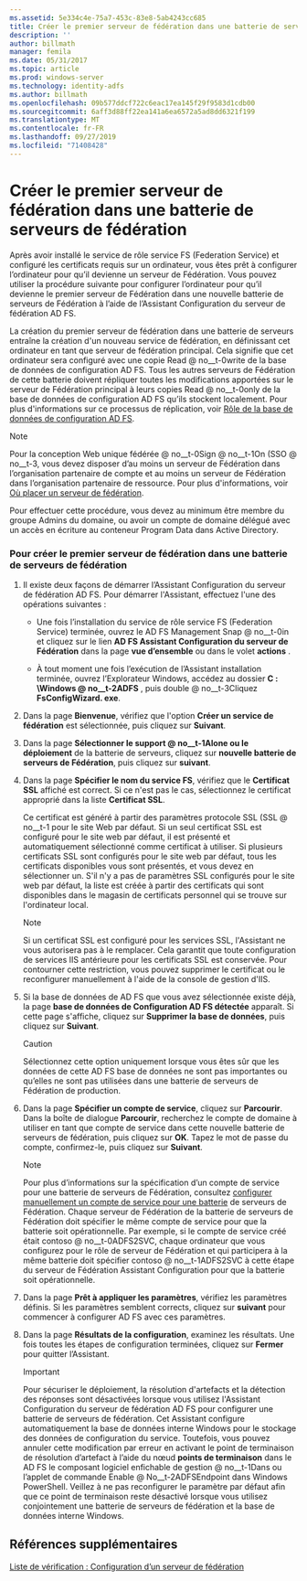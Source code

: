 ```yaml
---
ms.assetid: 5e334c4e-75a7-453c-83e8-5ab4243cc685
title: Créer le premier serveur de fédération dans une batterie de serveurs de fédération
description: ''
author: billmath
manager: femila
ms.date: 05/31/2017
ms.topic: article
ms.prod: windows-server
ms.technology: identity-adfs
ms.author: billmath
ms.openlocfilehash: 09b577ddcf722c6eac17ea145f29f9583d1cdb00
ms.sourcegitcommit: 6aff3d88ff22ea141a6ea6572a5ad8dd6321f199
ms.translationtype: MT
ms.contentlocale: fr-FR
ms.lasthandoff: 09/27/2019
ms.locfileid: "71408428"
---
```

# <a name="create-the-first-federation-server-in-a-federation-server-farm"></a>Créer le premier serveur de fédération dans une batterie de serveurs de fédération

Après avoir installé le service de rôle service FS (Federation Service) et configuré les certificats requis sur un ordinateur, vous êtes prêt à configurer l’ordinateur pour qu’il devienne un serveur de Fédération. Vous pouvez utiliser la procédure suivante pour configurer l’ordinateur pour qu’il devienne le premier serveur de Fédération dans une nouvelle batterie de serveurs de Fédération à l’aide de l’Assistant Configuration du serveur de fédération AD FS.  
  
La création du premier serveur de fédération dans une batterie de serveurs entraîne la création d'un nouveau service de fédération, en définissant cet ordinateur en tant que serveur de fédération principal. Cela signifie que cet ordinateur sera configuré avec une copie Read @ no__t-0write de la base de données de configuration AD FS. Tous les autres serveurs de Fédération de cette batterie doivent répliquer toutes les modifications apportées sur le serveur de Fédération principal à leurs copies Read @ no__t-0only de la base de données de configuration AD FS qu’ils stockent localement. Pour plus d'informations sur ce processus de réplication, voir [Rôle de la base de données de configuration AD FS](../../ad-fs/technical-reference/The-Role-of-the-AD-FS-Configuration-Database.md).  
  
> [!NOTE]  
> Pour la conception Web unique fédérée @ no__t-0Sign @ no__t-1On \(SSO @ no__t-3, vous devez disposer d’au moins un serveur de Fédération dans l’organisation partenaire de compte et au moins un serveur de Fédération dans l’organisation partenaire de ressource. Pour plus d'informations, voir [Où placer un serveur de fédération](https://technet.microsoft.com/library/dd807127.aspx).  
  
Pour effectuer cette procédure, vous devez au minimum être membre du groupe Admins du domaine, ou avoir un compte de domaine délégué avec un accès en écriture au conteneur Program Data dans Active Directory.  
  
### <a name="to-create-the-first-federation-server-in-a-federation-server-farm"></a>Pour créer le premier serveur de fédération dans une batterie de serveurs de fédération  
  
1.  Il existe deux façons de démarrer l’Assistant Configuration du serveur de fédération AD FS. Pour démarrer l'Assistant, effectuez l'une des opérations suivantes :  
  
    -   Une fois l’installation du service de rôle service FS (Federation Service) terminée, ouvrez le AD FS Management Snap @ no__t-0in et cliquez sur le lien **AD FS Assistant Configuration du serveur de Fédération** dans la page **vue d’ensemble** ou dans le volet **actions** .  
  
    -   À tout moment une fois l’exécution de l’Assistant installation terminée, ouvrez l’Explorateur Windows, accédez au dossier **C : \\Windows @ no__t-2ADFS** , puis double @ no__t-3Cliquez **FsConfigWizard. exe**.  
  
2.  Dans la page **Bienvenue**, vérifiez que l'option **Créer un service de fédération** est sélectionnée, puis cliquez sur **Suivant**.  
  
3.  Dans la page **Sélectionner le support @ no__t-1Alone ou le déploiement** de la batterie de serveurs, cliquez sur **nouvelle batterie de serveurs de Fédération**, puis cliquez sur **suivant**.  
  
4.  Dans la page **Spécifier le nom du service FS**, vérifiez que le **Certificat SSL** affiché est correct. Si ce n'est pas le cas, sélectionnez le certificat approprié dans la liste **Certificat SSL**.  
  
    Ce certificat est généré à partir des paramètres protocole SSL \(SSL @ no__t-1 pour le site Web par défaut. Si un seul certificat SSL est configuré pour le site web par défaut, il est présenté et automatiquement sélectionné comme certificat à utiliser. Si plusieurs certificats SSL sont configurés pour le site web par défaut, tous les certificats disponibles vous sont présentés, et vous devez en sélectionner un. S'il n'y a pas de paramètres SSL configurés pour le site web par défaut, la liste est créée à partir des certificats qui sont disponibles dans le magasin de certificats personnel qui se trouve sur l'ordinateur local.  
  
    > [!NOTE]  
    > Si un certificat SSL est configuré pour les services SSL, l'Assistant ne vous autorisera pas à le remplacer. Cela garantit que toute configuration de services IIS antérieure pour les certificats SSL est conservée. Pour contourner cette restriction, vous pouvez supprimer le certificat ou le reconfigurer manuellement à l'aide de la console de gestion d'IIS.  
  
5.  Si la base de données de AD FS que vous avez sélectionnée existe déjà, la page **base de données de Configuration AD FS détectée** apparaît. Si cette page s'affiche, cliquez sur **Supprimer la base de données**, puis cliquez sur **Suivant**.  
  
    > [!CAUTION]  
    > Sélectionnez cette option uniquement lorsque vous êtes sûr que les données de cette AD FS base de données ne sont pas importantes ou qu’elles ne sont pas utilisées dans une batterie de serveurs de Fédération de production.  
  
6.  Dans la page **Spécifier un compte de service**, cliquez sur **Parcourir**. Dans la boîte de dialogue **Parcourir**, recherchez le compte de domaine à utiliser en tant que compte de service dans cette nouvelle batterie de serveurs de fédération, puis cliquez sur **OK**. Tapez le mot de passe du compte, confirmez-le, puis cliquez sur **Suivant**.  
  
    > [!NOTE]  
    > Pour plus d’informations sur la spécification d’un compte de service pour une batterie de serveurs de Fédération, consultez [configurer manuellement un compte de service pour une batterie](Manually-Configure-a-Service-Account-for-a-Federation-Server-Farm.md) de serveurs de Fédération. Chaque serveur de Fédération de la batterie de serveurs de Fédération doit spécifier le même compte de service pour que la batterie soit opérationnelle. Par exemple, si le compte de service créé était contoso @ no__t-0ADFS2SVC, chaque ordinateur que vous configurez pour le rôle de serveur de Fédération et qui participera à la même batterie doit spécifier contoso @ no__t-1ADFS2SVC à cette étape du serveur de Fédération Assistant Configuration pour que la batterie soit opérationnelle.  
  
7.  Dans la page **Prêt à appliquer les paramètres**, vérifiez les paramètres définis. Si les paramètres semblent corrects, cliquez sur **suivant** pour commencer à configurer AD FS avec ces paramètres.  
  
8.  Dans la page **Résultats de la configuration**, examinez les résultats. Une fois toutes les étapes de configuration terminées, cliquez sur **Fermer** pour quitter l’Assistant.  
  
    > [!IMPORTANT]  
    > Pour sécuriser le déploiement, la résolution d'artefacts et la détection des réponses sont désactivées lorsque vous utilisez l'Assistant Configuration du serveur de fédération AD FS pour configurer une batterie de serveurs de fédération. Cet Assistant configure automatiquement la base de données interne Windows pour le stockage des données de configuration du service. Toutefois, vous pouvez annuler cette modification par erreur en activant le point de terminaison de résolution d’artefact à l’aide du nœud **points de terminaison** dans le AD FS le composant logiciel enfichable de gestion @ no__t-1Dans ou l’applet de commande Enable @ No__t-2ADFSEndpoint dans Windows PowerShell. Veillez à ne pas reconfigurer le paramètre par défaut afin que ce point de terminaison reste désactivé lorsque vous utilisez conjointement une batterie de serveurs de fédération et la base de données interne Windows.  
  
## <a name="additional-references"></a>Références supplémentaires  
[Liste de vérification : Configuration d’un serveur de fédération](Checklist--Setting-Up-a-Federation-Server.md)  
  

